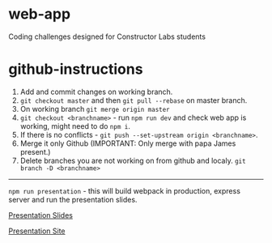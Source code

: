 # web-app

Coding challenges designed for Constructor Labs students

# github-instructions

1.  Add and commit changes on working branch.
2.  `git checkout master` and then `git pull --rebase` on master branch.
3.  On working branch `git merge origin master`
4.  `git checkout <branchname>` - run `npm run dev` and check web app is working, might need to do `npm i`.
5.  If there is no conflicts - `git push --set-upstream origin <branchname>`.
6.  Merge it only Github (IMPORTANT: Only merge with papa James present.)
7.  Delete branches you are not working on from github and localy. `git branch -D <branchname>`

---

`npm run presentation` - this will build webpack in production, express server and run the presentation slides.

[Presentation Slides](http://127.0.0.1:8888)

[Presentation Site](http://127.0.0.1:8080)
